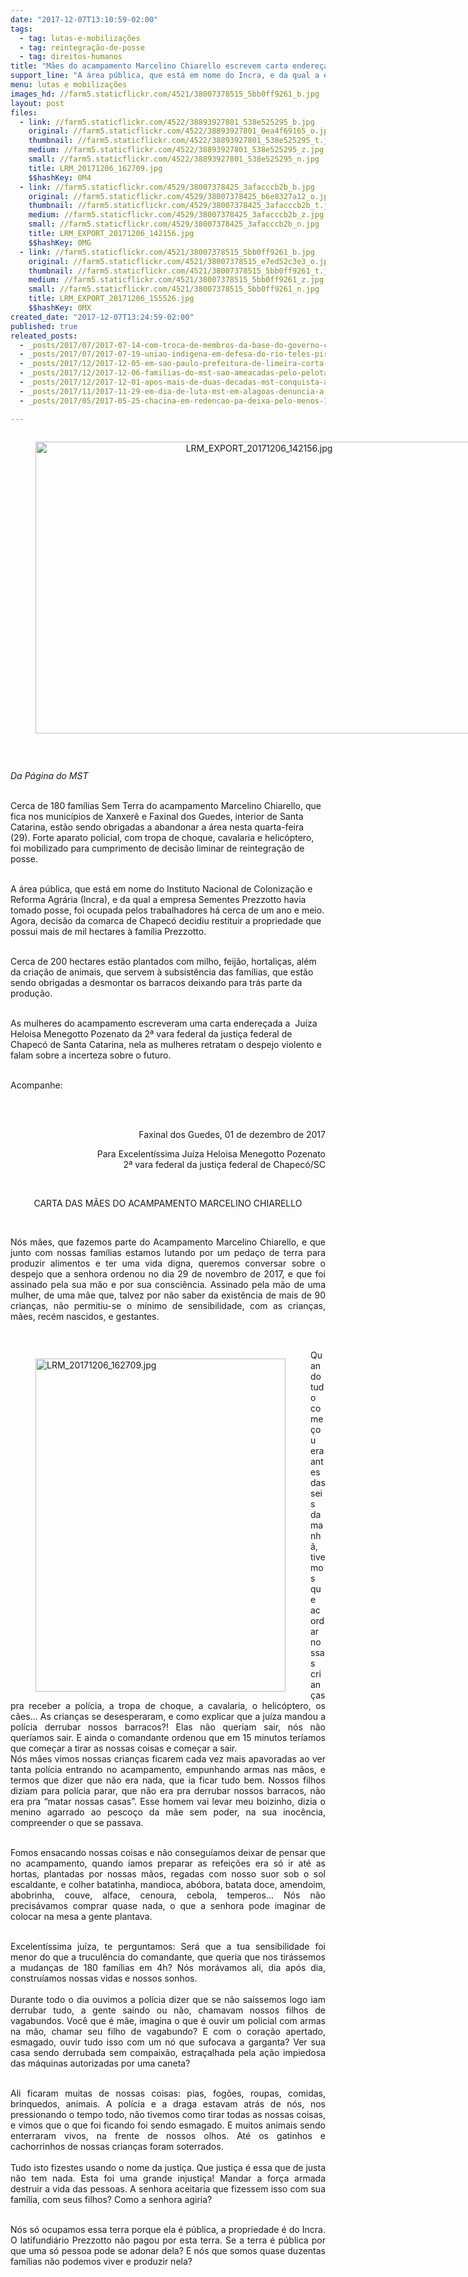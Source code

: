 ```yaml
---
date: "2017-12-07T13:10:59-02:00"
tags:
  - tag: lutas-e-mobilizações
  - tag: reintegração-de-posse
  - tag: direitos-humanos
title: "Mães do acampamento Marcelino Chiarello escrevem carta endereçada a juíza que concedeu liminar de despejo "
support_line: "A área pública, que está em nome do Incra, e da qual a empresa Sementes Prezzotto havia tomado posse, foi ocupada pelos trabalhadores há cerca de um ano e meio."
menu: lutas e mobilizações
images_hd: //farm5.staticflickr.com/4521/38007378515_5bb0ff9261_b.jpg
layout: post
files:
  - link: //farm5.staticflickr.com/4522/38893927801_538e525295_b.jpg
    original: //farm5.staticflickr.com/4522/38893927801_0ea4f69165_o.jpg
    thumbnail: //farm5.staticflickr.com/4522/38893927801_538e525295_t.jpg
    medium: //farm5.staticflickr.com/4522/38893927801_538e525295_z.jpg
    small: //farm5.staticflickr.com/4522/38893927801_538e525295_n.jpg
    title: LRM_20171206_162709.jpg
    $$hashKey: 0M4
  - link: //farm5.staticflickr.com/4529/38007378425_3afacccb2b_b.jpg
    original: //farm5.staticflickr.com/4529/38007378425_b6e8327a12_o.jpg
    thumbnail: //farm5.staticflickr.com/4529/38007378425_3afacccb2b_t.jpg
    medium: //farm5.staticflickr.com/4529/38007378425_3afacccb2b_z.jpg
    small: //farm5.staticflickr.com/4529/38007378425_3afacccb2b_n.jpg
    title: LRM_EXPORT_20171206_142156.jpg
    $$hashKey: 0MG
  - link: //farm5.staticflickr.com/4521/38007378515_5bb0ff9261_b.jpg
    original: //farm5.staticflickr.com/4521/38007378515_e7ed52c3e3_o.jpg
    thumbnail: //farm5.staticflickr.com/4521/38007378515_5bb0ff9261_t.jpg
    medium: //farm5.staticflickr.com/4521/38007378515_5bb0ff9261_z.jpg
    small: //farm5.staticflickr.com/4521/38007378515_5bb0ff9261_n.jpg
    title: LRM_EXPORT_20171206_155526.jpg
    $$hashKey: 0MX
created_date: "2017-12-07T13:24:59-02:00"
published: true
releated_posts:
  - _posts/2017/07/2017-07-14-com-troca-de-membros-da-base-do-governo-ccjc-rejeita-relatorio-de-denuncia-contra-temer.md
  - _posts/2017/07/2017-07-19-uniao-indigena-em-defesa-do-rio-teles-pires.md
  - _posts/2017/12/2017-12-05-em-sao-paulo-prefeitura-de-limeira-corta-fornecimento-de-agua-do-acampamento-elizabeth-teixeira.md
  - _posts/2017/12/2017-12-06-familias-do-mst-sao-ameacadas-pelo-pelotao-de-choque-da-brigada-militar-em-ocupacao-no-rs.md
  - _posts/2017/12/2017-12-01-apos-mais-de-duas-decadas-mst-conquista-area-emblematica-no-pontal-do-paranapanema.md
  - _posts/2017/11/2017-11-29-em-dia-de-luta-mst-em-alagoas-denuncia-a-violencia-e-a-impunidade-no-campo.md
  - _posts/2017/05/2017-05-25-chacina-em-redencao-pa-deixa-pelo-menos-10-posseiros-mortos.md

---
```

<div style="text-align:center">
<figure class="image" style="display:inline-block"><img alt="LRM_EXPORT_20171206_142156.jpg" height="467" src="//farm5.staticflickr.com/4529/38007378425_3afacccb2b_b.jpg" width="700" />
<figcaption></figcaption>
</figure>
</div>

<p>&nbsp;</p>

<p><em>Da P&aacute;gina do MST&nbsp;</em></p>

<p><br />
Cerca de 180 fam&iacute;lias Sem Terra do&nbsp;acampamento Marcelino Chiarello, que fica nos munic&iacute;pios de Xanxer&ecirc; e Faxinal dos Guedes, interior de Santa Catarina, est&atilde;o sendo obrigadas a abandonar a &aacute;rea nesta quarta-feira (29). Forte aparato policial, com tropa de choque, cavalaria e helic&oacute;ptero, foi mobilizado para cumprimento de decis&atilde;o liminar de reintegra&ccedil;&atilde;o de posse.&nbsp;</p>

<p><br />
A &aacute;rea&nbsp;p&uacute;blica, que est&aacute; em nome do Instituto Nacional de Coloniza&ccedil;&atilde;o e Reforma Agr&aacute;ria (Incra), e da qual a&nbsp;empresa Sementes Prezzotto havia tomado posse, foi ocupada pelos trabalhadores h&aacute; cerca de um ano e meio. Agora, decis&atilde;o da comarca de Chapec&oacute; decidiu restituir a propriedade que possui mais de mil hectares &agrave; fam&iacute;lia Prezzotto.&nbsp;</p>

<p><br />
Cerca de 200 hectares est&atilde;o plantados com&nbsp;milho, feij&atilde;o, hortali&ccedil;as, al&eacute;m da cria&ccedil;&atilde;o de animais, que servem &agrave; subsist&ecirc;ncia das fam&iacute;lias, que est&atilde;o sendo obrigadas a desmontar os barracos deixando para tr&aacute;s parte da produ&ccedil;&atilde;o.&nbsp;</p>

<p><br />
As mulheres do acampamento escreveram uma carta endere&ccedil;ada a&nbsp; Ju&iacute;za Heloisa Menegotto Pozenato&nbsp;da 2&ordf; vara federal da justi&ccedil;a federal de Chapec&oacute; de Santa Catarina, nela as mulheres retratam o despejo violento e falam sobre a incerteza sobre o futuro.&nbsp;</p>

<p><br />
Acompanhe:</p>

<p><br />
&nbsp;</p>

<p style="text-align: right;">Faxinal dos Guedes, 01 de dezembro de 2017</p>

<p style="text-align: right;">Para Excelent&iacute;ssima Ju&iacute;za Heloisa Menegotto Pozenato<br />
2&ordf; vara federal da justi&ccedil;a federal de Chapec&oacute;/SC</p>

<p>&nbsp;</p>

<p style="text-align: center;">CARTA DAS M&Atilde;ES DO ACAMPAMENTO MARCELINO CHIARELLO</p>

<p style="text-align: center;">&nbsp;</p>

<p style="text-align: justify;">N&oacute;s m&atilde;es, que fazemos parte do Acampamento Marcelino Chiarello, e que junto com nossas fam&iacute;lias estamos lutando por um peda&ccedil;o de terra para produzir alimentos e ter uma vida digna, queremos conversar sobre o despejo que a senhora ordenou no dia 29 de novembro de 2017, e que foi assinado pela sua m&atilde;o e por sua consci&ecirc;ncia. Assinado pela m&atilde;o de uma mulher, de uma m&atilde;e que, talvez por n&atilde;o saber da exist&ecirc;ncia de mais de 90 crian&ccedil;as, n&atilde;o permitiu-se o m&iacute;nimo de sensibilidade, com as crian&ccedil;as, m&atilde;es, rec&eacute;m nascidos, e gestantes.</p>

<p style="text-align: justify;">&nbsp;</p>

<figure class="image" style="float:left"><img alt="LRM_20171206_162709.jpg" height="533" src="//farm5.staticflickr.com/4522/38893927801_538e525295_b.jpg" width="400" />
<figcaption></figcaption>
</figure>

<p style="text-align: justify;">Quando tudo come&ccedil;ou era antes das seis da manh&atilde;, tivemos que acordar nossas crian&ccedil;as pra receber a pol&iacute;cia, a tropa de choque, a cavalaria, o helic&oacute;ptero, os c&atilde;es... As crian&ccedil;as se desesperaram, e como explicar que a ju&iacute;za mandou a pol&iacute;cia derrubar nossos barracos?! Elas n&atilde;o queriam sair, n&oacute;s n&atilde;o quer&iacute;amos sair. E ainda o comandante ordenou que em 15 minutos ter&iacute;amos que come&ccedil;ar a tirar as nossas coisas e come&ccedil;ar a sair.<br />
N&oacute;s m&atilde;es vimos nossas crian&ccedil;as ficarem cada vez mais apavoradas ao ver tanta pol&iacute;cia entrando no acampamento, empunhando armas nas m&atilde;os, e termos que dizer que n&atilde;o era nada, que ia ficar tudo bem. Nossos filhos diziam para pol&iacute;cia parar, que n&atilde;o era pra derrubar nossos barracos, n&atilde;o era pra &ldquo;matar nossas casas&rdquo;. Esse homem vai levar meu boizinho, dizia o menino agarrado ao pesco&ccedil;o da m&atilde;e sem poder, na sua inoc&ecirc;ncia, compreender o que se passava.</p>

<p style="text-align: justify;"><br />
Fomos ensacando nossas coisas e n&atilde;o consegu&iacute;amos deixar de pensar que no acampamento, quando &iacute;amos preparar as refei&ccedil;&otilde;es era s&oacute; ir at&eacute; as hortas, plantadas por nossas m&atilde;os, regadas com nosso suor sob o sol escaldante, e colher batatinha, mandioca, ab&oacute;bora, batata doce, amendoim, abobrinha, couve, alface, cenoura, cebola, temperos... N&oacute;s n&atilde;o precis&aacute;vamos comprar quase nada, o que a senhora pode imaginar de colocar na mesa a gente plantava.</p>

<p style="text-align: justify;"><br />
Excelent&iacute;ssima ju&iacute;za, te perguntamos: Ser&aacute; que a tua sensibilidade foi menor do que a trucul&ecirc;ncia do comandante, que queria que nos tir&aacute;ssemos a mudan&ccedil;as de 180 fam&iacute;lias em 4h? N&oacute;s mor&aacute;vamos ali, dia ap&oacute;s dia, constru&iacute;amos nossas vidas e nossos sonhos.<br />
<br />
Durante todo o dia ouvimos a pol&iacute;cia dizer que se n&atilde;o sa&iacute;ssemos logo iam derrubar tudo, a gente saindo ou n&atilde;o, chamavam nossos filhos de vagabundos. Voc&ecirc; que &eacute; m&atilde;e, imagina o que &eacute; ouvir um policial com armas na m&atilde;o, chamar seu filho de vagabundo? E com o cora&ccedil;&atilde;o apertado, esmagado, ouvir tudo isso com um n&oacute; que sufocava a garganta? Ver sua casa sendo derrubada sem compaix&atilde;o, estra&ccedil;alhada pela a&ccedil;&atilde;o impiedosa das m&aacute;quinas autorizadas por uma caneta?</p>

<p style="text-align: justify;"><br />
Ali ficaram muitas de nossas coisas: pias, fog&otilde;es, roupas, comidas, brinquedos, animais. A pol&iacute;cia e a draga estavam atr&aacute;s de n&oacute;s, nos pressionando o tempo todo, n&atilde;o tivemos como tirar todas as nossas coisas, e vimos que o que foi ficando foi sendo esmagado. E muitos animais sendo enterraram vivos, na frente de nossos olhos. At&eacute; os gatinhos e cachorrinhos de nossas crian&ccedil;as foram soterrados.<br />
<br />
Tudo isto fizestes usando o nome da justi&ccedil;a. Que justi&ccedil;a &eacute; essa que de justa n&atilde;o tem nada. Esta foi uma grande injusti&ccedil;a! Mandar a for&ccedil;a armada destruir a vida das pessoas. A senhora aceitaria que fizessem isso com sua fam&iacute;lia, com seus filhos? Como a senhora agiria?</p>

<p style="text-align: justify;"><br />
N&oacute;s s&oacute; ocupamos essa terra porque ela &eacute; p&uacute;blica, a propriedade &eacute; do Incra. O latifundi&aacute;rio Prezzotto n&atilde;o pagou por esta terra. Se a terra &eacute; p&uacute;blica por que uma s&oacute; pessoa pode se adonar dela? E n&oacute;s que somos quase duzentas fam&iacute;lias n&atilde;o podemos viver e produzir nela?</p>
